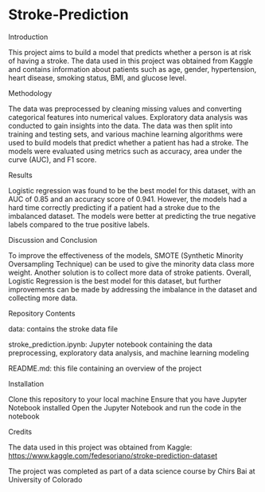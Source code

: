 # Stroke-Prediction
Introduction

This project aims to build a model that predicts whether a person is at risk of having a stroke. The data used in this project was obtained from Kaggle and contains information about patients such as age, gender, hypertension, heart disease, smoking status, BMI, and glucose level.

Methodology

The data was preprocessed by cleaning missing values and converting categorical features into numerical values. Exploratory data analysis was conducted to gain insights into the data. The data was then split into training and testing sets, and various machine learning algorithms were used to build models that predict whether a patient has had a stroke. The models were evaluated using metrics such as accuracy, area under the curve (AUC), and F1 score.

Results

Logistic regression was found to be the best model for this dataset, with an AUC of 0.85 and an accuracy score of 0.941. However, the models had a hard time correctly predicting if a patient had a stroke due to the imbalanced dataset. The models were better at predicting the true negative labels compared to the true positive labels.

Discussion and Conclusion

To improve the effectiveness of the models, SMOTE (Synthetic Minority Oversampling Technique) can be used to give the minority data class more weight. Another solution is to collect more data of stroke patients. Overall, Logistic Regression is the best model for this dataset, but further improvements can be made by addressing the imbalance in the dataset and collecting more data.

Repository Contents

data: contains the stroke data file

stroke_prediction.ipynb: Jupyter notebook containing the data preprocessing, exploratory data analysis, and machine learning modeling

README.md: this file containing an overview of the project

Installation

Clone this repository to your local machine
Ensure that you have Jupyter Notebook installed
Open the Jupyter Notebook and run the code in the notebook

Credits

The data used in this project was obtained from Kaggle: https://www.kaggle.com/fedesoriano/stroke-prediction-dataset

The project was completed as part of a data science course by Chirs Bai at University of Colorado
